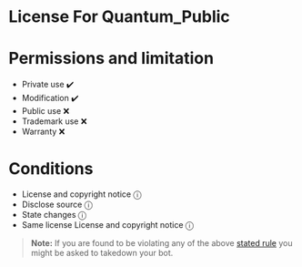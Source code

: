 # **License For Quantum_Public**

# Permissions and limitation      

- Private use ✔️
- Modification ✔️
- Public use ❌
- Trademark use ❌
- Warranty ❌

# Conditions 

- License and copyright notice ⓘ
- Disclose source ⓘ
- State changes ⓘ
- Same license License and copyright notice ⓘ

> **Note:** If you are found to be violating any of the above [stated rule]([https://github.com/wasik405/quantum_public/new/main#permissions-and-limitation](https://github.com/wasik405/quantum_public/wiki/Source-Code-Rules)) you might be asked to takedown your bot.
